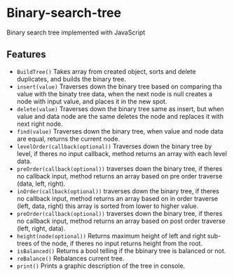 # Binary-search-tree
Binary search tree implemented with JavaScript

## Features
- `BuildTree()` Takes array from created object, sorts and delete duplicates, and builds the binary tree.
- `insert(value)` Traverses down the binary tree based on comparing tha value with the binaty tree data, when the next node is null creates a node with input value, and places it in the new spot.
- `delete(value)` Traverses down the binary tree  same as insert, but when value and data node are the same deletes the node and replaces it with next right node.
- `find(value)` Traverses down the binary tree, when value and node data are equal, returns the current node.
- `levelOrder(callback(optional))` Traverses down the binary tree by level, if theres no input callback, method returns an array with each level data.
- `preOrder(callback(optional))` traverses down the binary tree, if theres no callback input, method returns an array based on pre order traverse (data, left, right).
- `inOrder(callback(optional))` traverses down the binary tree, if theres no callback input, method returns an array based on in order traverse (left, data, right) this array is sorted from lower to higher value.
- `preOrder(callback(optional))` traverses down the binary tree, if theres no callback input, method returns an array based on post order traverse (left, right, data).
- `height(node(optional))` Returns maximum height of left and right sub-trees of the node, if theres no input returns height from the root.
- `isBalanced()` Returns a bool telling if the bbinary tree is balanced or not.
- `reBalance()` Rebalances current tree.
- `print()` Prints a graphic description of the tree in console.
